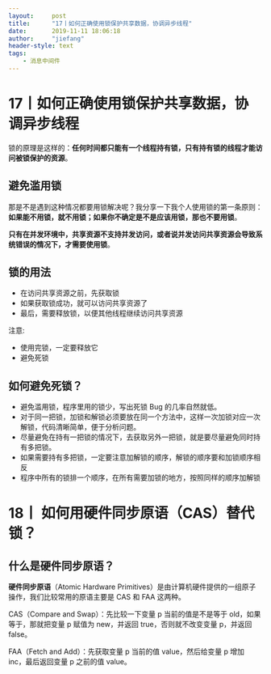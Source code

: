 ```yaml
---
layout:     post
title:      "17丨如何正确使用锁保护共享数据，协调异步线程"
date:       2019-11-11 18:06:18
author:     "jiefang"
header-style: text
tags:
    - 消息中间件
---
```

# 17丨如何正确使用锁保护共享数据，协调异步线程

锁的原理是这样的：**任何时间都只能有一个线程持有锁，只有持有锁的线程才能访问被锁保护的资源**。

## 避免滥用锁
那是不是遇到这种情况都要用锁解决呢？我分享一下我个人使用锁的第一条原则：**如果能不用锁，就不用锁；如果你不确定是不是应该用锁，那也不要用锁**。

**只有在并发环境中，共享资源不支持并发访问，或者说并发访问共享资源会导致系统错误的情况下，才需要使用锁**。

## 锁的用法
- 在访问共享资源之前，先获取锁
- 如果获取锁成功，就可以访问共享资源了
- 最后，需要释放锁，以便其他线程继续访问共享资源

注意:
- 使用完锁，一定要释放它
- 避免死锁

## 如何避免死锁？
- 避免滥用锁，程序里用的锁少，写出死锁 Bug 的几率自然就低。
- 对于同一把锁，加锁和解锁必须要放在同一个方法中，这样一次加锁对应一次解锁，代码清晰简单，便于分析问题。
- 尽量避免在持有一把锁的情况下，去获取另外一把锁，就是要尽量避免同时持有多把锁。
- 如果需要持有多把锁，一定要注意加解锁的顺序，解锁的顺序要和加锁顺序相反
- 程序中所有的锁排一个顺序，在所有需要加锁的地方，按照同样的顺序加解锁

# 18丨 如何用硬件同步原语（CAS）替代锁？
## 什么是硬件同步原语？
**硬件同步原语**（Atomic Hardware Primitives）是由计算机硬件提供的一组原子操作，我们比较常用的原语主要是 CAS 和 FAA 这两种。

CAS（Compare and Swap）：先比较一下变量 p 当前的值是不是等于 old，如果等于，那就把变量 p 赋值为 new，并返回 true，否则就不改变变量 p，并返回 false。

FAA（Fetch and Add）：先获取变量 p 当前的值 value，然后给变量 p 增加 inc，最后返回变量 p 之前的值 value。
